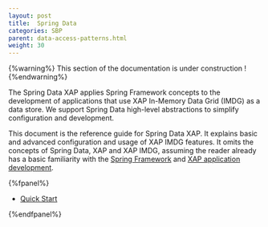 ```yaml
---
layout: post
title:  Spring Data
categories: SBP
parent: data-access-patterns.html
weight: 30
---
```



{%warning%}
This section of the documentation is under construction !
{%endwarning%}

The Spring Data XAP applies Spring Framework concepts to the development of applications that use XAP In-Memory Data Grid (IMDG) as a data store. We support Spring Data high-level abstractions to simplify configuration and development.

This document is the reference guide for Spring Data XAP. It explains basic and advanced configuration and usage of XAP IMDG features. It omits the concepts of Spring Data, XAP and XAP IMDG, assuming the reader already has a basic familiarity with the [Spring Framework](http://docs.spring.io/spring-data/commons/docs/1.9.1.RELEASE/reference/html/) and [XAP application development](http://docs.gigaspaces.com/xap101/).

{%fpanel%}

- [Quick Start](./spring-data-quick-start.html)


{%endfpanel%}
